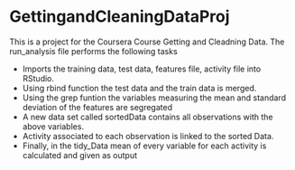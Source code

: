 # GettingandCleaningDataProj
This is a project for the Coursera Course Getting and Cleadning Data. The run_analysis file performs the following tasks
  - Imports the training data, test data, features file, activity file into RStudio.
  - Using rbind function the test data and the train data is merged.
  - Using the grep funtion the variables measuring the mean and standard deviation of the features are segregated
  - A new data set called sortedData contains all observations with the above variables.
  - Activity associated to each observation is linked to the sorted Data.
  - Finally, in the tidy_Data mean of every variable for each activity is calculated and given as output
